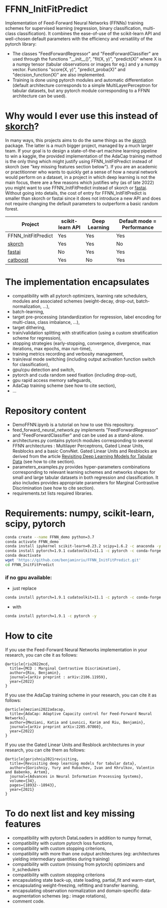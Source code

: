 # FFNN\_InitFitPredict
Implementation of Feed-Forward Neural Networks (FFNNs) training schemes for supervised learning (regression, binary classification, multi-class classification). It combines the ease-of-use of the scikit-learn API and well-chosen default parameters with the efficiency and versatility of the pytorch library: 
- The classes "FeedForwardRegressor" and "FeedForwardClassifier" are used through the functions "\_\_init\_\_()", "fit(X, y)", "predict(X)" where X is a numpy tensor (tabular observations or images for eg.) and y a numpy vector. Functions "score(X, y)", "predict_proba(X)" and "decision_function(X)" are also implemented.
- Training is done using pytorch modules and automatic differentiation (default architecture corresponds to a simple MultiLayerPerceptron for tabular datasets, but any pytorch module corresponding to a FFNN architecture can be used).

# Why would I ever use this instead of [skorch](https://github.com/skorch-dev/skorch)?
In many ways, this projects aims to do the same things as the [skorch](https://github.com/skorch-dev/skorch) package. The latter is a much bigger project, managed by a much larger team. If your goal is to design a state-of-the-art machine learning pipeline to win a kaggle, the provided implementation  of the AdaCap training method is the only thing which might justify using FFNN\_InitFitPredict instead of skorch (see "key missing features section below"). If you are an academic or practitionner who wants to quickly get a sense of how a neural network would perform on a dataset, in a project in which deep learning is not the main focus, there are a few reasons which justifies why (as of late 2022) you might want to use FFNN\_InitFitPredict instead of skorch or [fastai](https://github.com/fastai/fastai). Without going into details, the cost of entry for FFNN\_InitFitPredict is smaller than skorch or fastai since it does not introduce a new API and does not require changing the default parameters to outperform a basic random forest. 

| Project | scikit-learn API | Deep Learning | Default mode = Performance |
| ----------- | ----------- | ----------- | ----------- |
| FFNN\_InitFitPredict | Yes |  Yes | Yes |
| [skorch](https://github.com/skorch-dev/skorch) |  Yes |  Yes | No |
| [fastai](https://github.com/fastai/fastai) | No |  Yes | Yes |
| [catboost](https://github.com/catboost/catboost) | Yes | No | Yes |

# The implementation encapsulates
- compatibility with all pytorch optimizers, learning rate schedulers, modules and associated schemes (weight-decay, drop-out, batch-normalization, ...),
- batch-learning,
- target pre-processing (standardization for regression, label encoding for multi-class, class imbalance, ...),
- target dithering,
- train/validation splitting with stratification (using a custom stratification scheme for regression), 
- stopping strategies (early-stopping, convergence, divergence, max iterations, max epochs, max run-time),
- training metrics recording and verbosity management,
- train/eval mode switching (including output activation function switch for classification),
- gpu/cpu detection and switch,
- pytorch and cuda random seed fixation (including drop-out),
- gpu rapid access memory safeguards,
- AdaCap training scheme (see how to cite section),
- ...


# Repository content

- DemoFFNN.ipynb is a tutorial on how to use this repository.
- feed_forward_neural_network.py implements "FeedForwardRegressor" and "FeedForwardClassifier" and can be used as a stand-alone. 
- architectures.py contains pytorch modules corresponding to several FFNN architectures : Multilayer Perceptrons, Gated Linear Units, Resblocks and a basic ConvNet. Gated Linear Units and Resblocks are derived from the article [Revisiting Deep Learning Models for Tabular Data](https://arxiv.org/abs/2106.11959) (see how to cite section).
- parameters_examples.py provides hyper-parameters combinations corresponding to relevant learning schemes and networks shapes for small and large tabular datasets in both regression and classification. It also includes provides appropriate parameters for Marginal Contrastive Discrimination (see how to cite section).
- requirements.txt lists required libraries.

# Requirements: numpy, scikit-learn, scipy, pytorch

```bash
conda create --name FFNN_demo python=3.7
conda activate FFNN_demo
conda install ipykernel scikit-learn=0.23.2 scipy=1.6.2 -c anaconda -y
conda install pytorch=1.9.1 cudatoolkit=11.1 -c pytorch -c conda-forge -y 
conda deactivate
wget 'https://github.com/benjaminriu/FFNN_InitFitPredict.git'
cd FFNN_InitFitPredict
```

### if no gpu available:
- just replace 
```bash
conda install pytorch=1.9.1 cudatoolkit=11.1 -c pytorch -c conda-forge -y
```
- with 
```bash
conda install pytorch=1.9.1 -c pytorch -y
```

# How to cite

If you use the Feed-Forward Neural Networks implementation in your research, you can cite it as follows:
```
@article{riu2022mcd,
  title={MCD : Marginal Contrastive Discrimination},
  author={Riu, Benjamin},
  journal={arXiv preprint : arXiv:2106.11959},
  year={2022}
}
```

If you use the AdaCap training scheme in your research, you can cite it as follows:
```
@article{meziani2022adacap,
  title={AdaCap: Adaptive Capacity control for Feed-Forward Neural Networks},
  author={Meziani, Katia and Lounici, Karim and Riu, Benjamin},
  journal={arXiv preprint arXiv:2205.07860},
  year={2022}
}
```

If you use the Gated Linear Units and Resblock architectures in your research, you can cite them as follows:
```
@article{gorishniy2021revisiting,
  title={Revisiting deep learning models for tabular data},
  author={Gorishniy, Yury and Rubachev, Ivan and Khrulkov, Valentin and Babenko, Artem},
  journal={Advances in Neural Information Processing Systems},
  volume={34},
  pages={18932--18943},
  year={2021}
}
```

# To do next list and key missing features

- compatibility with pytorch DataLoaders in addition to numpy format,
- compatibility with custom pytorch loss functions,
- compatibility with custom stopping criterions,
- compatibility with more than one output architectures (eg: architectures yielding intermediary quantities during training)
- compatibility with custom (missing from pytorch) optimizers and lr\_schedulers 
- compatibility with custom stopping criterions
- encapsulating state back-up, state loading, partial\_fit and warm-start,
- encapsulating weight-freezing, refitting and transfer learning,
- encapsulating observation normalization and domain-specific data-augmentation schemes (eg.: image rotations),
- comment code.
